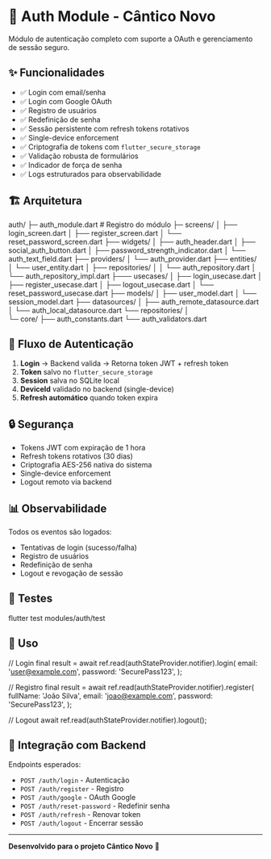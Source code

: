 # 🔐 Auth Module - Cântico Novo

Módulo de autenticação completo com suporte a OAuth e gerenciamento de sessão seguro.

## ✨ Funcionalidades

- ✅ Login com email/senha
- ✅ Login com Google OAuth
- ✅ Registro de usuários
- ✅ Redefinição de senha
- ✅ Sessão persistente com refresh tokens rotativos
- ✅ Single-device enforcement
- ✅ Criptografia de tokens com `flutter_secure_storage`
- ✅ Validação robusta de formulários
- ✅ Indicador de força de senha
- ✅ Logs estruturados para observabilidade

## 🏗️ Arquitetura

auth/
├─ auth_module.dart                    # Registro do módulo
├─ screens/ 
│  ├── login_screen.dart
│  ├── register_screen.dart
│  └── reset_password_screen.dart
├── widgets/
│   ├── auth_header.dart
│   ├── social_auth_button.dart
│   ├── password_strength_indicator.dart
│   └── auth_text_field.dart
├── providers/
│   └── auth_provider.dart
├── entities/
│   └── user_entity.dart
│  ├── repositories/
│  │   └── auth_repository.dart
│  └── auth_repository_impl.dart
├─── usecases/
│    ├── login_usecase.dart
│    ├── register_usecase.dart
│    ├── logout_usecase.dart
│    └── reset_password_usecase.dart
├── models/
│   ├── user_model.dart
│   └── session_model.dart
├── datasources/
│   ├── auth_remote_datasource.dart
│   └── auth_local_datasource.dart
└── repositories/
│      
└─ core/
   ├── auth_constants.dart
   └── auth_validators.dart


## 🔄 Fluxo de Autenticação

1. **Login** → Backend valida → Retorna token JWT + refresh token
2. **Token** salvo no `flutter_secure_storage`
3. **Session** salva no SQLite local
4. **DeviceId** validado no backend (single-device)
5. **Refresh automático** quando token expira

## 🔒 Segurança

- Tokens JWT com expiração de 1 hora
- Refresh tokens rotativos (30 dias)
- Criptografia AES-256 nativa do sistema
- Single-device enforcement
- Logout remoto via backend

## 📊 Observabilidade

Todos os eventos são logados:
- Tentativas de login (sucesso/falha)
- Registro de usuários
- Redefinição de senha
- Logout e revogação de sessão

## 🧪 Testes

flutter test modules/auth/test


## 📝 Uso

// Login
final result = await ref.read(authStateProvider.notifier).login(
email: 'user@example.com',
password: 'SecurePass123',
);

// Registro
final result = await ref.read(authStateProvider.notifier).register(
fullName: 'João Silva',
email: 'joao@example.com',
password: 'SecurePass123',
);

// Logout
await ref.read(authStateProvider.notifier).logout();

## 🔗 Integração com Backend

Endpoints esperados:

- `POST /auth/login` - Autenticação
- `POST /auth/register` - Registro
- `POST /auth/google` - OAuth Google
- `POST /auth/reset-password` - Redefinir senha
- `POST /auth/refresh` - Renovar token
- `POST /auth/logout` - Encerrar sessão

---

**Desenvolvido para o projeto Cântico Novo** 🎵
